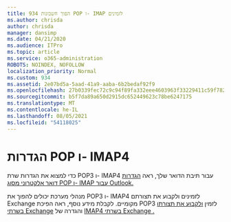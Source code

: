 ```yaml
---
title: 934 הפוך חשבונות POP ו- IMAP לזמינים
ms.author: chrisda
author: chrisda
manager: dansimp
ms.date: 04/21/2020
ms.audience: ITPro
ms.topic: article
ms.service: o365-administration
ROBOTS: NOINDEX, NOFOLLOW
localization_priority: Normal
ms.custom: 934
ms.assetid: 2e07bd5a-5aad-41a9-aaba-6b2bedaf92f9
ms.openlocfilehash: 27b0339fec72c9c94f89fa332eee4603963f33229411c59f78282b24e0c7f586
ms.sourcegitcommit: b5f7da89a650d2915dc652449623c78be6247175
ms.translationtype: MT
ms.contentlocale: he-IL
ms.lasthandoff: 08/05/2021
ms.locfileid: "54118025"
---
```

# <a name="pop-and-imap4-settings"></a>הגדרות POP ו- IMAP4

כדי למצוא את הגדרות שרת POP3 ו- IMAP4 עבור תיבת הדואר שלך, ראה [הגדרות דואר אלקטרוני מסוג POP ו- IMAP עבור Outlook.](https://support.office.com/article/8361e398-8af4-4e97-b147-6c6c4ac95353.aspx)

מנהלי מערכת יכולים להפוך את POP3 ו- IMAP4 לזמינים ולקבוע את תצורתם Exchange מקומיים. לקבלת מידע נוסף, ראה הפיכת POP3 לזמין [ולקבוע את תצורתו בשרתי Exchange](https://technet.microsoft.com/library/bb124934.aspx) והגדרה של [IMAP4 בשרתי Exchange .](https://technet.microsoft.com/library/bb124489.aspx)
